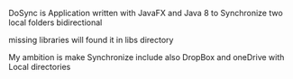 DoSync is Application written with JavaFX and Java 8 to Synchronize two local folders bidirectional

missing libraries will found it in libs directory

My ambition is make Synchronize include also DropBox and oneDrive with Local directories
